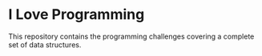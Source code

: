 # I Love Programming
This repository contains the programming challenges covering a complete set of data structures. 
